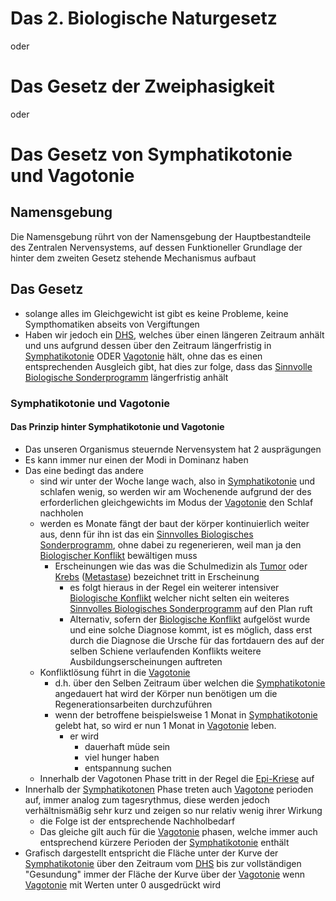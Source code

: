 # Das 2. Biologische Naturgesetz
oder
# Das Gesetz der Zweiphasigkeit
oder
# Das Gesetz von Symphatikotonie und Vagotonie
## Namensgebung
Die Namensgebung rührt von der Namensgebung der Hauptbestandteile des Zentralen Nervensystems, auf dessen Funktioneller Grundlage der hinter dem zweiten Gesetz  stehende Mechanismus aufbaut

## Das Gesetz
- solange alles im Gleichgewicht ist gibt es keine Probleme, keine Sympthomatiken abseits von Vergiftungen
- Haben wir jedoch ein [DHS](../BN1.md#DHS), welches über einen längeren Zeitraum anhält und uns aufgrund dessen über den Zeitraum längerfristig in [Symphatikotonie](Symphatikotonie.md#Symphatikotonie) ODER [Vagotonie](Vagotonie.md#Vagotonie) hält, ohne das es einen entsprechenden Ausgleich gibt, hat dies zur folge, dass das [Sinnvolle Biologische Sonderprogramm](../../SBS.md#Sinnvolles%20Biologisches%20Sonderprogramm) längerfristig anhält

### Symphatikotonie und Vagotonie
#### Das Prinzip hinter Symphatikotonie und Vagotonie
- Das unseren Organismus steuernde Nervensystem hat 2 ausprägungen
- Es kann immer nur einen der Modi in Dominanz haben
- Das eine bedingt das andere
	- sind wir unter der Woche lange wach, also in [Symphatikotonie](Symphatikotonie.md#Symphatikotonie) und schlafen wenig, so werden wir am Wochenende aufgrund der des erforderlichen gleichgewichts im Modus der [Vagotonie](Vagotonie.md#Vagotonie) den Schlaf nachholen
	- werden es Monate fängt der baut der körper kontinuierlich weiter aus, denn für ihn ist das ein [Sinnvolles Biologisches Sonderprogramm](../../SBS.md#Sinnvolles%20Biologisches%20Sonderprogramm), ohne dabei zu regenerieren, weil man ja den [Biologischer Konflikt](../BN1.md#Biologischer%20Konflikt) bewältigen muss
		- Erscheinungen wie das was die Schulmedizin als [Tumor](../../../../Menschlicher_Körper/Leiden/Tumor/Tumor.md#Tumor) oder [Krebs](../../../../Menschlicher_Körper/Leiden/Tumor/Krebs.md#Krebs) ([Metastase](../../../../Menschlicher_Körper/Leiden/Tumor/Metastase.md#Metastase)) bezeichnet tritt in Erscheinung
			- es folgt hieraus in der Regel ein weiterer intensiver [Biologische Konflikt](../BN1.md#Biologischer%20Konflikt) welcher nicht selten ein weiteres [Sinnvolles Biologisches Sonderprogramm](../../SBS.md#Sinnvolles%20Biologisches%20Sonderprogramm) auf den Plan ruft
			- Alternativ, sofern der [Biologische Konflikt](../BN1.md#Biologischer%20Konflikt) aufgelöst wurde und eine solche Diagnose kommt, ist es möglich, dass erst durch die Diagnose die Ursche für das fortdauern des auf der selben Schiene verlaufenden Konflikts weitere Ausbildungserscheinungen auftreten
	- Konfliktlösung führt in die [Vagotonie](Vagotonie.md)
		- d.h. über den Selben Zeitraum über welchen die [Symphatikotonie](Symphatikotonie.md#Symphatikotonie) angedauert hat wird der Körper nun benötigen um die Regenerationsarbeiten durchzuführen
		- wenn der betroffene beispielsweise 1 Monat in [Symphatikotonie](Symphatikotonie.md#Symphatikotonie) gelebt hat, so wird er nun 1 Monat in [Vagotonie](Vagotonie.md#Vagotonie) leben.
			- er wird
				- dauerhaft müde sein
				- viel hunger haben
				- entspannung suchen
	- Innerhalb der Vagotonen Phase tritt in der Regel die [Epi-Kriese](Epi-Kriese.md#Epi-Kriese) auf
- Innerhalb der [Symphatikotonen](Symphatikotonie.md#Symphatikotonie) Phase treten auch [Vagotone](Vagotonie.md#Vagotonie) perioden auf, immer analog zum tagesrythmus, diese werden jedoch verhältnismäßig sehr kurz und zeigen so nur relativ wenig ihrer Wirkung
	- die Folge ist der entsprechende Nachholbedarf
	- Das gleiche gilt auch für die [Vagotonie](Vagotonie.md#Vagotonie) phasen, welche immer auch entsprechend kürzere Perioden der [Symphatikotonie](Symphatikotonie.md#Symphatikotonie) enthält
- Grafisch dargestellt entspricht die Fläche unter der Kurve der [Symphatikotonie](Symphatikotonie.md#Symphatikotonie) über den Zeitraum  vom [DHS](../BN1.md#DHS) bis zur vollständigen "Gesundung" immer der Fläche der Kurve über der [Vagotonie](Vagotonie.md#Vagotonie) wenn [Vagotonie](Vagotonie.md#Vagotonie) mit Werten unter 0 ausgedrückt wird 

